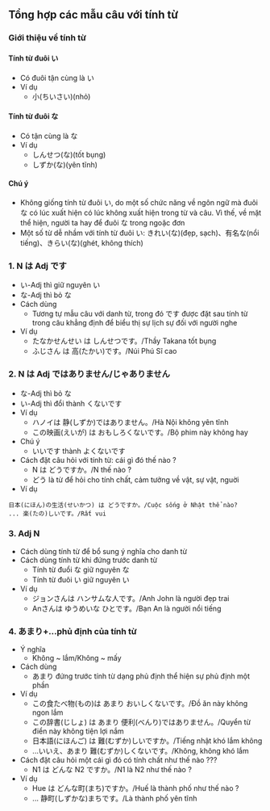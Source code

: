 ## Tổng hợp các mẫu câu với tính từ

### Giới thiệu về tính từ

#### Tính từ đuôi い
* Có đuôi tận cùng là い
* Ví dụ
  * 小(ちいさい)(nhỏ)

#### Tính từ đuôi な
* Có tận cùng là な
* Ví dụ
  * しんせつ(な)(tốt bụng)
  * しずか(な)(yên tĩnh)

#### Chú ý
* Không giống tính từ đuôi い, do một số chức năng về ngôn ngữ mà đuôi な có lúc xuất hiện có lúc không xuất hiện trong từ và câu. Vì thế, về mặt thể hiện, người ta hay để đuôi な trong ngoặc đơn
* Một số từ dễ nhầm với tính từ đuôi い: きれい(な)(đẹp, sạch)、有名な(nổi tiếng)、きらい(な)(ghét, không thích)

### 1. N は Adj です
* い-Adj thì giữ nguyên い
* な-Adj thì bỏ な
* Cách dùng
  * Tương tự mẫu câu với danh từ, trong đó です được đặt sau tính từ trong câu khẳng định để biểu thị sự lịch sự đối với người nghe
* Ví dụ
  * たなかせんせい は しんせつです。/Thầy Takana tốt bụng
  * ふじさん は 高(たかい)です。/Núi Phú Sĩ cao

### 2. N は Adj ではありません/じゃありません
* な-Adj thì bỏ な
* い-Adj thì đổi thành くないです
* Ví dụ
  * ハノイは 静(しずか)ではありません。/Hà Nội không yên tĩnh
  * この映画(えいが) は おもしろくないです。/Bộ phim này không hay
* Chú ý
  * いいです thành よくないです
* Cách đặt câu hỏi với tính từ: cái gì đó thế nào ?
  * N は どうですか。/N thế nào ?
  * どう là từ để hỏi cho tính chất, cảm tưởng về vật, sự vật, nguời
* Ví dụ
```
日本(にほん)の生活(せいかつ) は どうですか。/Cuộc sống ở Nhật thể nào?
... 楽(たの)しいです。/Rất vui
```

### 3. Adj N
* Cách dùng tính từ để bổ sung ý nghĩa cho danh từ
* Cách dùng tính từ khi đứng trước danh từ
  * Tính từ đuổi な giữ nguyên な
  * Tính từ đuôi い giữ nguyên い
* Ví dụ
  * ジョンさんは ハンサムな人です。/Anh John là người đẹp trai
  * Anさんは ゆうめいな ひとです。/Bạn An là người nổi tiếng

### 4. あまり+...phủ định của tính từ
* Ý nghĩa
  * Không ~ lắm/Không ~ mấy
* Cách dùng
  * あまり đứng trước tính từ dạng phủ định thể hiện sự phủ định một phần
* Ví dụ
  * この食たべ物(もの)は あまり おいしくないです。/Đồ ăn này không ngon lắm
  * この辞書(じしょ) は あまり 便利(べんり)ではありません。/Quyển từ điển này không tiện lợi nắm
  * 日本語(にほんご) は 難(むずか)しいですか。/Tiếng nhật khó lắm không
  * ...いいえ、あまり 難(むずか)しくないです。/Không, không khó lắm
* Cách đặt câu hỏi một cái gì đó có tính chất như thế nào ???
  * N1 は どんな N2 ですか。/N1 là N2 như thế nào ?
* Ví dụ
  * Hue は どんな町(まち)ですか。/Huế là thành phố như thế nào ?
  * ... 静町(しずかな)まちです。/Là thành phố yên tĩnh
